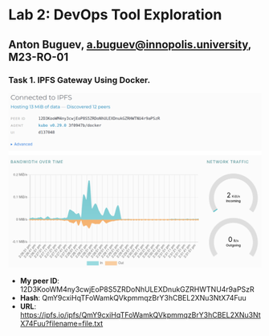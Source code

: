 # Lab 2: DevOps Tool Exploration
## Anton Buguev, a.buguev@innopolis.university, M23-RO-01

### Task 1. IPFS Gateway Using Docker.
![IPFS Interface](images/IPFS_interface.png)
- **My peer ID**: 12D3KooWM4ny3cwjEoP8S5ZRDoNhULEXDnukGZRHWTNU4r9aPSzR
- **Hash**: QmY9cxiHqTFoWamkQVkpmmqzBrY3hCBEL2XNu3NtX74Fuu
- **URL**: https://ipfs.io/ipfs/QmY9cxiHqTFoWamkQVkpmmqzBrY3hCBEL2XNu3NtX74Fuu?filename=file.txt
